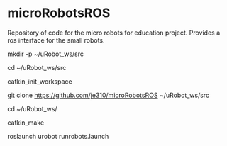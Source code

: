 # microRobotsROS
Repository of code for the micro robots for education project. Provides a ros interface for the small robots. 

mkdir -p ~/uRobot_ws/src

cd ~/uRobot_ws/src

catkin_init_workspace

git clone https://github.com/je310/microRobotsROS ~/uRobot_ws/src 

cd ~/uRobot_ws/

catkin_make 

roslaunch urobot runrobots.launch
